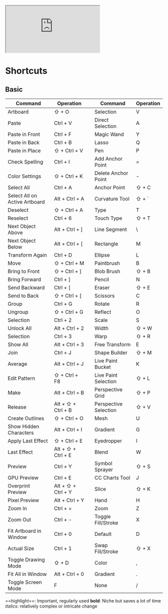 <iframe src="https://www.youtube.com/embed/Ib8UBwu3yGA?si=tR0wwQOa_iqsh_u6" title="YouTube video player"  allow="accelerometer; autoplay; clipboard-write; encrypted-media; gyroscope; picture-in-picture; web-share" allowfullscreen></iframe>

# Shortcuts

## Basic

| Command                       | Operation          |     | Command               | Operation |
| ----------------------------- | ------------------ | --- | --------------------- | --------- |
| Artboard                      | ⇧ + O              |     | Selection             | V         |
| Paste                         | Ctrl + V           |     | Direct Selection      | A         |
| Paste in Front                | Ctrl + F           |     | Magic Wand            | Y         |
| Paste in Back                 | Ctrl + B           |     | Lasso                 | Q         |
| Paste in Place                | ⇧ + Ctrl + V       |     | Pen                   | P         |
| Check Spelling                | Ctrl + I           |     | Add Anchor Point      | =         |
| Color Settings                | ⇧ + Ctrl + K       |     | Delete Anchor Point   | -         |
| Select All                    | Ctrl + A           |     | Anchor Point          | ⇧ + C     |
| Select All on Active Artboard | Alt + Ctrl + A     |     | Curvature Tool        | ⇧ + `     |
| Deselect                      | ⇧ + Ctrl + A       |     | Type                  | T         |
| Reselect                      | Ctrl + 6           |     | Touch Type            | ⇧ + T     |
| Next Object Above             | Alt + Ctrl + ]     |     | Line Segment          | \\        |
| Next Object Below             | Alt + Ctrl + [     |     | Rectangle             | M         |
| Transform Again               | Ctrl + D           |     | Ellipse               | L         |
| Move                          | ⇧ + Ctrl + M       |     | Paintbrush            | B         |
| Bring to Front                | ⇧ + Ctrl + ]       |     | Blob Brush            | ⇧ + B     |
| Bring Forward                 | Ctrl + ]           |     | Pencil                | N         |
| Send Backward                 | Ctrl + [           |     | Eraser                | ⇧ + E     |
| Send to Back                  | ⇧ + Ctrl + [       |     | Scissors              | C         |
| Group                         | Ctrl + G           |     | Rotate                | R         |
| Ungroup                       | ⇧ + Ctrl + G       |     | Reflect               | O         |
| Selection                     | Ctrl + 2           |     | Scale                 | S         |
| Unlock All                    | Alt + Ctrl + 2     |     | Width                 | ⇧ + W     |
| Selection                     | Ctrl + 3           |     | Warp                  | ⇧ + R     |
| Show All                      | Alt + Ctrl + 3     |     | Free Transform        | E         |
| Join                          | Ctrl + J           |     | Shape Builder         | ⇧ + M     |
| Average                       | Alt + Ctrl + J     |     | Live Paint Bucket     | K         |
| Edit Pattern                  | ⇧ + Ctrl + F8      |     | Live Paint Selection  | ⇧ + L     |
| Make                          | Alt + Ctrl + B     |     | Perspective Grid      | ⇧ + P     |
| Release                       | Alt + ⇧ + Ctrl + B |     | Perspective Selection | ⇧ + V     |
| Create Outlines               | ⇧ + Ctrl + O       |     | Mesh                  | U         |
| Show Hidden Characters        | Alt + Ctrl + I     |     | Gradient              | G         |
| Apply Last Effect             | ⇧ + Ctrl + E       |     | Eyedropper            | I         |
| Last Effect                   | Alt + ⇧ + Ctrl + E |     | Blend                 | W         |
| Preview                       | Ctrl + Y           |     | Symbol Sprayer        | ⇧ + S     |
| GPU Preview                   | Ctrl + E           |     | CC Charts Tool        | J         |
| Overprint Preview             | Alt + ⇧ + Ctrl + Y |     | Slice                 | ⇧ + K     |
| Pixel Preview                 | Alt + Ctrl + Y     |     | Hand                  | H         |
| Zoom In                       | Ctrl + =           |     | Zoom                  | Z         |
| Zoom Out                      | Ctrl + -           |     | Toggle Fill/Stroke    | X         |
| Fit Artboard in Window        | Ctrl + 0           |     | Default               | D         |
| Actual Size                   | Ctrl + 1           |     | Swap Fill/Stroke      | ⇧ + X     |
| Toggle Drawing Mode           | ⇧ + D              |     | Color                 | ,         |
| Fit All in Window             | Alt + Ctrl + 0     |     | Gradient              | .         |
| Toggle Screen Mode            | F                  |     | None                  | /         |


==highlight==: Important, regularly used
**bold**: Niche but saves a lot of time
*italics*: relatively complex or intricate change 
